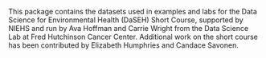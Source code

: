 This package contains the datasets used in examples and labs for the Data Science for Environmental Health (DaSEH) Short Course, supported by NIEHS and run by Ava Hoffman and Carrie Wright from the Data Science Lab at Fred Hutchinson Cancer Center. Additional work on the short course has been contributed by Elizabeth Humphries and Candace Savonen.
